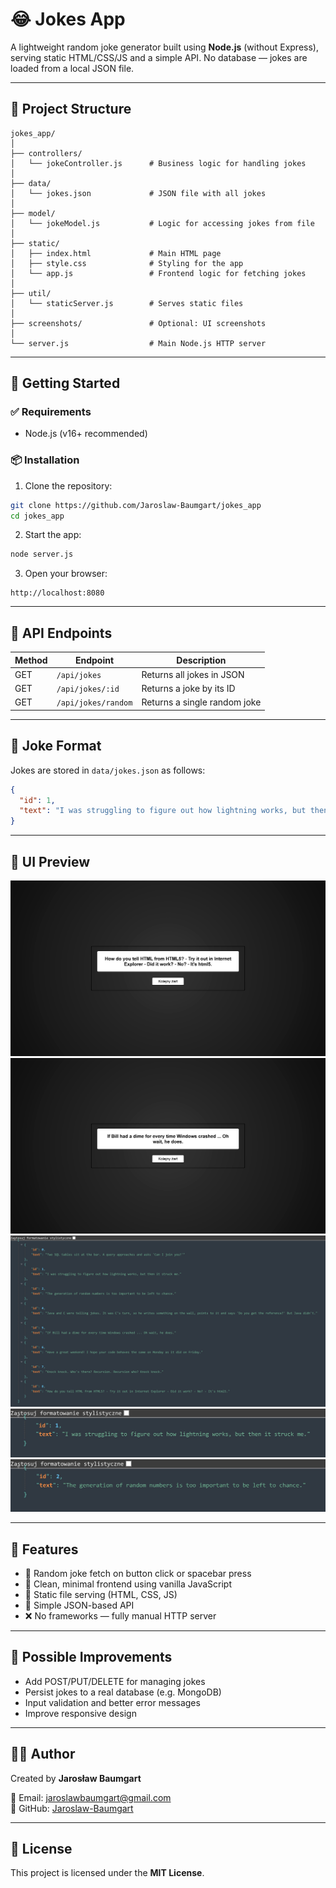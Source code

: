 # 😂 Jokes App

A lightweight random joke generator built using **Node.js** (without Express), serving static HTML/CSS/JS and a simple API. No database — jokes are loaded from a local JSON file.

---

## 📁 Project Structure

```
jokes_app/
│
├── controllers/
│   └── jokeController.js      # Business logic for handling jokes
│
├── data/
│   └── jokes.json             # JSON file with all jokes
│
├── model/
│   └── jokeModel.js           # Logic for accessing jokes from file
│
├── static/
│   ├── index.html             # Main HTML page
│   ├── style.css              # Styling for the app
│   └── app.js                 # Frontend logic for fetching jokes
│
├── util/
│   └── staticServer.js        # Serves static files
│
├── screenshots/               # Optional: UI screenshots
│
└── server.js                  # Main Node.js HTTP server
```

---

## 🚀 Getting Started

### ✅ Requirements

- Node.js (v16+ recommended)

### 📦 Installation

1. Clone the repository:

```bash
git clone https://github.com/Jaroslaw-Baumgart/jokes_app
cd jokes_app
```

2. Start the app:

```bash
node server.js
```

3. Open your browser:

```
http://localhost:8080
```

---

## 📡 API Endpoints

| Method | Endpoint              | Description                      |
|--------|-----------------------|----------------------------------|
| GET    | `/api/jokes`          | Returns all jokes in JSON        |
| GET    | `/api/jokes/:id`      | Returns a joke by its ID         |
| GET    | `/api/jokes/random`   | Returns a single random joke     |

---

## 🧠 Joke Format

Jokes are stored in `data/jokes.json` as follows:

```json
{
  "id": 1,
  "text": "I was struggling to figure out how lightning works, but then it struck me."
}
```

---

## 🎨 UI Preview

![rand_joke_1](screenshots/rand_joke_1.jpg)
![rand_joke_2](screenshots/rand_joke_2.jpg)
![api_jokes](screenshots/api_jokes.jpg)
![api_jokes_random](screenshots/api_jokes_random.jpg)
![api_jokes_id](screenshots/api_jokes_id.jpg)

---

## 📌 Features

- 🔁 Random joke fetch on button click or spacebar press
- 🎯 Clean, minimal frontend using vanilla JavaScript
- 📁 Static file serving (HTML, CSS, JS)
- 🔎 Simple JSON-based API
- ❌ No frameworks — fully manual HTTP server

---

## 🧱 Possible Improvements

- Add POST/PUT/DELETE for managing jokes
- Persist jokes to a real database (e.g. MongoDB)
- Input validation and better error messages
- Improve responsive design

---

## 👨‍💻 Author

Created by **Jarosław Baumgart**

📧 Email: [jaroslawbaumgart@gmail.com](mailto:jaroslawbaumgart@gmail.com)  
🔗 GitHub: [Jaroslaw-Baumgart](https://github.com/Jaroslaw-Baumgart)

---

## 📜 License

This project is licensed under the **MIT License**.
